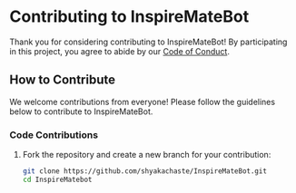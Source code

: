 # Contributing to InspireMateBot

Thank you for considering contributing to InspireMateBot! By participating in this project, you agree to abide by our [Code of Conduct](CODE_OF_CONDUCT.md).

## How to Contribute

We welcome contributions from everyone! Please follow the guidelines below to contribute to InspireMateBot.

### Code Contributions

1. Fork the repository and create a new branch for your contribution:

   ```bash
   git clone https://github.com/shyakachaste/InspireMateBot.git
   cd InspireMatebot
   ```
